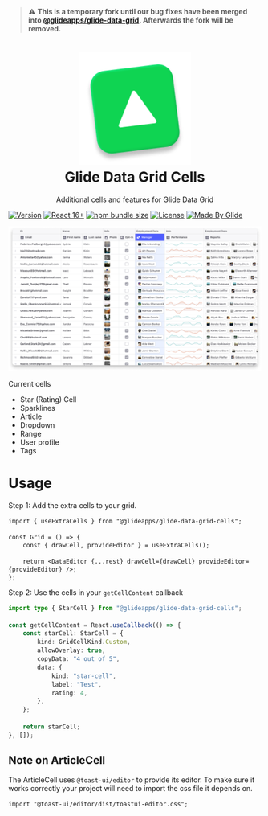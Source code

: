 > :warning: **This is a temporary fork until our bug fixes have been merged into [@glideapps/glide-data-grid](https://github.com/glideapps/glide-data-grid). Afterwards the fork will be removed.**


<h1 align="center">
  <img src="https://raw.githubusercontent.com/glideapps/glide-data-grid/master/icon.png" width="224px"/><br/>
  <b>Glide Data Grid Cells</b>
</h1>
<p align="center">Additional cells and features for Glide Data Grid</p>

[![Version](https://img.shields.io/npm/v/@glideapps/glide-data-grid-cells?color=blue&label=latest&style=for-the-badge)](https://github.com/glideapps/glide-data-grid/releases)
[![React 16+](https://img.shields.io/badge/React-16+-00ADD8?style=for-the-badge&logo=react)](https://reactjs.org)
[![npm bundle size](https://img.shields.io/bundlephobia/minzip/@glideapps/glide-data-grid-cells?color=success&label=bundle&style=for-the-badge)](https://bundlephobia.com/package/@glideapps/glide-data-grid-cells)
[![License](https://img.shields.io/github/license/glideapps/glide-data-grid?color=red&style=for-the-badge)](https://github.com/glideapps/glide-data-grid/blob/main/LICENSE)
[![Made By Glide](https://img.shields.io/badge/❤_Made_by-Glide-11CCE5?style=for-the-badge&logo=none)](https://www.glideapps.com/jobs)

![Data Grid](https://raw.githubusercontent.com/glideapps/glide-data-grid/master/data-grid.jpg)

Current cells

-   Star (Rating) Cell
-   Sparklines
-   Article
-   Dropdown
-   Range
-   User profile
-   Tags

# Usage

Step 1: Add the extra cells to your grid.

```tsx
import { useExtraCells } from "@glideapps/glide-data-grid-cells";

const Grid = () => {
    const { drawCell, provideEditor } = useExtraCells();

    return <DataEditor {...rest} drawCell={drawCell} provideEditor={provideEditor} />;
};
```

Step 2: Use the cells in your `getCellContent` callback

```ts
import type { StarCell } from "@glideapps/glide-data-grid-cells";

const getCellContent = React.useCallback(() => {
    const starCell: StarCell = {
        kind: GridCellKind.Custom,
        allowOverlay: true,
        copyData: "4 out of 5",
        data: {
            kind: "star-cell",
            label: "Test",
            rating: 4,
        },
    };

    return starCell;
}, []);
```

## Note on ArticleCell

The ArticleCell uses `@toast-ui/editor` to provide its editor. To make sure it works correctly your project will need to import the css file it depends on.

```
import "@toast-ui/editor/dist/toastui-editor.css";
```
